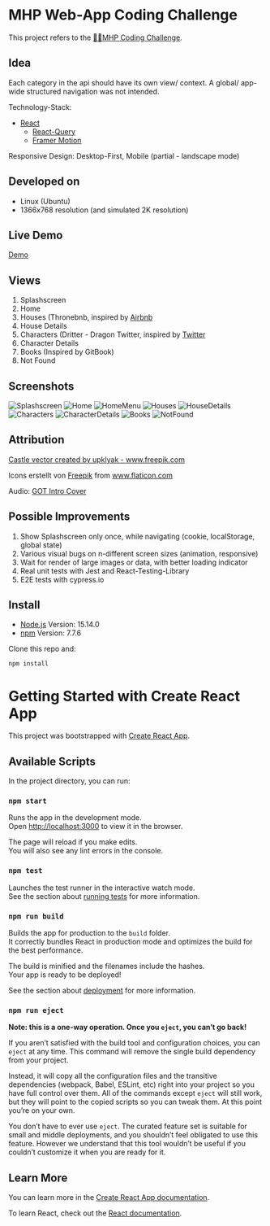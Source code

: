 # MHP Web-App Coding Challenge

This project refers to the [:man_technologist:MHP Coding Challenge](https://github.com/MHP-A-Porsche-Company/coding-challenges/tree/master/Web).  

## Idea
Each category in the api should have its own view/ context.
A global/ app-wide structured navigation was not intended. 

Technology-Stack:
- [React](https://reactjs.org/)
  - [React-Query](https://react-query.tanstack.com/)
  - [Framer Motion](https://www.framer.com/motion/)
 
Responsive Design: Desktop-First, Mobile (partial - landscape mode)

## Developed on
- Linux (Ubuntu)
- 1366x768 resolution (and simulated 2K resolution)

## Live Demo

[Demo](https://mhp-web-challenge-2021.vercel.app/)

## Views
1. Splashscreen
2. Home
3. Houses (Thronebnb, inspired by [Airbnb](https://www.airbnb.com/)
4. House Details
5. Characters (Dritter - Dragon Twitter, inspired by [Twitter](https://www.twitter.com/)
6. Character Details
7. Books (Inspired by GitBook)
8. Not Found

## Screenshots
![Splashscreen](./src/assets/screens/Splashscreen.png)
![Home](./src/assets/screens/Home.png)
![HomeMenu](./src/assets/screens/Home_Menu.png)
![Houses](./src/assets/screens/Thronebnb.png)
![HouseDetails](./src/assets/screens/HouseDetails.png)
![Characters](./src/assets/screens/Dritter_Characters.png)
![CharacterDetails](./src/assets/screens/Character_Details.png)
![Books](./src/assets/screens/Books.png)
![NotFound](./src/assets/screens/NotFound.png)

## Attribution

<a href='https://www.freepik.com/vectors/castle'>Castle vector created by upklyak - www.freepik.com</a>  

<div>Icons erstellt von <a href="https://www.freepik.com" title="Freepik">Freepik</a> from <a href="https://www.flaticon.com/de/" title="Flaticon">www.flaticon.com</a></div>  

Audio: [GOT Intro Cover](https://www.youtube.com/watch?v=7cUELYuzRGc)

## Possible Improvements
1. Show Splashscreen only once, while navigating (cookie, localStorage, global state)
2. Various visual bugs on n-different screen sizes (animation, responsive)
3. Wait for render of large images or data, with better loading indicator
4. Real unit tests with Jest and React-Testing-Library
5. E2E tests with cypress.io

## Install
- [Node.js](https://nodejs.org/en/) Version: 15.14.0
- [npm](https://www.npmjs.com) Version: 7.7.6  

Clone this repo and:

```
npm install
```

# Getting Started with Create React App

This project was bootstrapped with [Create React App](https://github.com/facebook/create-react-app).

## Available Scripts

In the project directory, you can run:

### `npm start`

Runs the app in the development mode.\
Open [http://localhost:3000](http://localhost:3000) to view it in the browser.

The page will reload if you make edits.\
You will also see any lint errors in the console.

### `npm test`

Launches the test runner in the interactive watch mode.\
See the section about [running tests](https://facebook.github.io/create-react-app/docs/running-tests) for more information.

### `npm run build`

Builds the app for production to the `build` folder.\
It correctly bundles React in production mode and optimizes the build for the best performance.

The build is minified and the filenames include the hashes.\
Your app is ready to be deployed!

See the section about [deployment](https://facebook.github.io/create-react-app/docs/deployment) for more information.

### `npm run eject`

**Note: this is a one-way operation. Once you `eject`, you can’t go back!**

If you aren’t satisfied with the build tool and configuration choices, you can `eject` at any time. This command will remove the single build dependency from your project.

Instead, it will copy all the configuration files and the transitive dependencies (webpack, Babel, ESLint, etc) right into your project so you have full control over them. All of the commands except `eject` will still work, but they will point to the copied scripts so you can tweak them. At this point you’re on your own.

You don’t have to ever use `eject`. The curated feature set is suitable for small and middle deployments, and you shouldn’t feel obligated to use this feature. However we understand that this tool wouldn’t be useful if you couldn’t customize it when you are ready for it.

## Learn More

You can learn more in the [Create React App documentation](https://facebook.github.io/create-react-app/docs/getting-started).

To learn React, check out the [React documentation](https://reactjs.org/).
